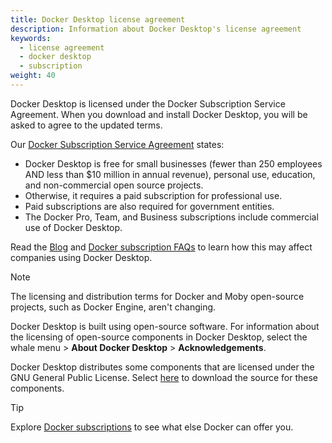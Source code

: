 ```yaml
---
title: Docker Desktop license agreement
description: Information about Docker Desktop's license agreement
keywords:
  - license agreement
  - docker desktop
  - subscription
weight: 40
---
```


Docker Desktop is licensed under the Docker Subscription Service Agreement. When you download and install Docker Desktop, you will be asked to agree to the updated terms.

Our [Docker Subscription Service Agreement](https://www.docker.com/legal/docker-subscription-service-agreement) states:

 - Docker Desktop is free for small businesses (fewer than 250 employees AND less than $10 million in annual revenue), personal use, education, and non-commercial open source projects.
 - Otherwise, it requires a paid subscription for professional use.
- Paid subscriptions are also required for government entities.
- The Docker Pro, Team, and Business subscriptions include commercial use of Docker Desktop.

Read the [Blog](https://www.docker.com/blog/updating-product-subscriptions/) and [Docker subscription FAQs](https://www.docker.com/pricing/faq) to learn how this may affect companies using Docker Desktop.

> [!NOTE]
>
> The licensing and distribution terms for Docker and Moby open-source projects, such as Docker Engine, aren't changing.

Docker Desktop is built using open-source software. For information about the licensing of open-source components in Docker Desktop, select the whale menu > **About Docker Desktop** > **Acknowledgements**.

Docker Desktop distributes some components that are licensed under the
GNU General Public License. Select [here](https://download.docker.com/opensource/License.tar.gz) to download the source for these components.

> [!TIP]
>
> Explore [Docker subscriptions](https://www.docker.com/pricing/) to see what else Docker can offer you.
